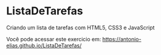 # ListaDeTarefas
Criando um lista de tarefas com HTML5, CSS3 e JavaScript

Você pode acessar este exercicio em: https://antonio-elias.github.io/ListaDeTarefas/
